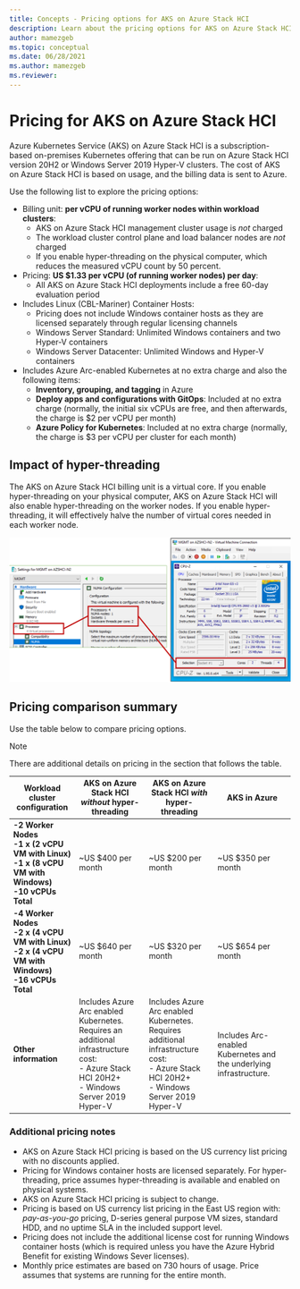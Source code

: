 ```yaml
---
title: Concepts - Pricing options for AKS on Azure Stack HCI
description: Learn about the pricing options for AKS on Azure Stack HCI.
author: mamezgeb
ms.topic: conceptual
ms.date: 06/28/2021
ms.author: mamezgeb
ms.reviewer: 
---
```


# Pricing for AKS on Azure Stack HCI
Azure Kubernetes Service (AKS) on Azure Stack HCI is a subscription-based on-premises Kubernetes offering that can be run on Azure Stack HCI version 20H2 or Windows Server 2019 Hyper-V clusters. The cost of AKS on Azure Stack HCI is based on usage, and the billing data is sent to Azure.

Use the following list to explore the pricing options:

- Billing unit: **per vCPU of running worker nodes within workload clusters**:
  - AKS on Azure Stack HCI management cluster usage is *not* charged
  - The workload cluster control plane and load balancer nodes are *not* charged
  - If you enable hyper-threading on the physical computer, which reduces the measured vCPU count by 50 percent.
- Pricing: **US $1.33 per vCPU (of running worker nodes) per day**:
  - All AKS on Azure Stack HCI deployments include a free 60-day evaluation period
- Includes Linux (CBL-Mariner) Container Hosts:
  - Pricing does not include Windows container hosts as they are licensed separately through regular licensing channels
  - Windows Server Standard: Unlimited Windows containers and two Hyper-V containers
  - Windows Server Datacenter: Unlimited Windows and Hyper-V containers
- Includes Azure Arc-enabled Kubernetes at no extra charge and also the following items:
  - **Inventory, grouping, and tagging** in Azure
  - **Deploy apps and configurations with GitOps**: Included at no extra charge (normally, the initial six vCPUs are free, and then afterwards, the charge is $2 per vCPU per month)
  - **Azure Policy for Kubernetes**: Included at no extra charge (normally, the charge is $3 per vCPU per cluster for each month)

## Impact of hyper-threading
The AKS on Azure Stack HCI billing unit is a virtual core. If you enable hyper-threading on your physical computer, AKS on Azure Stack HCI will also enable hyper-threading on the worker nodes.  If you enable hyper-threading, it will effectively halve the number of virtual cores needed in each worker node.

![image of Hyper-V Manager showing CPU details](media/concepts/hyper-thread-hyperv-manager.png)

## Pricing comparison summary

Use the table below to compare pricing options.

> [!NOTE]
> There are additional details on pricing in the section that follows the table.

|Workload cluster configuration| AKS on Azure Stack HCI *without* hyper-threading | AKS on Azure Stack HCI *with* hyper-threading  | AKS in Azure  |
|-----------------|---|---|---|
|**-2 Worker Nodes <br> -1 x (2 vCPU VM with Linux) <br> -1 x (8 vCPU VM with Windows) <br> -10 vCPUs Total**|~US $400 per month   |~US $200 per month    | ~US $350 per month   |
|**-4 Worker Nodes <br> -2 x (4 vCPU VM with Linux) <br> -2 x (4 vCPU VM with Windows) <br> -16 vCPUs Total**|~US $640 per month   |~US $320 per month    | ~US $654 per month   | 
|**Other information**| Includes Azure Arc enabled Kubernetes. <br> Requires an additional infrastructure cost: <br>  - Azure Stack HCI 20H2+ <br>  - Windows Server 2019 Hyper-V   | Includes Azure Arc enabled Kubernetes. <br> Requires additional infrastructure cost: <br> - Azure Stack HCI 20H2+ <br> - Windows Server 2019 Hyper-V   | Includes Arc-enabled Kubernetes and the underlying infrastructure.  | 


### Additional pricing notes

- AKS on Azure Stack HCI pricing is based on the US currency list pricing with no discounts applied.
- Pricing for Windows container hosts are licensed separately. For hyper-threading, price assumes hyper-threading is available and enabled on physical systems.
- AKS on Azure Stack HCI pricing is subject to change.
- Pricing is based on US currency list pricing in the East US region with: *pay-as-you-go* pricing, D-series general purpose VM sizes, standard HDD, and no uptime SLA in the included support level.
- Pricing does not include the additional license cost for running Windows container hosts (which is required unless you have the Azure Hybrid Benefit for existing Windows Sever licenses).
- Monthly price estimates are based on 730 hours of usage. Price assumes that systems are running for the entire month.